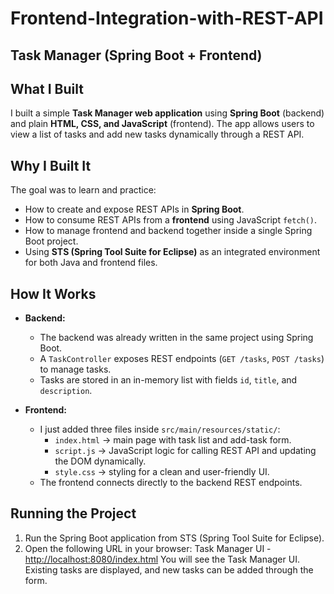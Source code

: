 # Frontend-Integration-with-REST-API 
## Task Manager (Spring Boot + Frontend)

## What I Built
I built a simple **Task Manager web application** using **Spring Boot** (backend) and plain **HTML, CSS, and JavaScript** (frontend). The app allows users to view a list of tasks and add new tasks dynamically through a REST API.

## Why I Built It
The goal was to learn and practice:
- How to create and expose REST APIs in **Spring Boot**.
- How to consume REST APIs from a **frontend** using JavaScript `fetch()`.
- How to manage frontend and backend together inside a single Spring Boot project.
- Using **STS (Spring Tool Suite for Eclipse)** as an integrated environment for both Java and frontend files.

## How It Works
- **Backend:**  
  - The backend was already written in the same project using Spring Boot.  
  - A `TaskController` exposes REST endpoints (`GET /tasks`, `POST /tasks`) to manage tasks.  
  - Tasks are stored in an in-memory list with fields `id`, `title`, and `description`.  

- **Frontend:**  
  - I just added three files inside `src/main/resources/static/`:  
    - `index.html` → main page with task list and add-task form.  
    - `script.js` → JavaScript logic for calling REST API and updating the DOM dynamically.  
    - `style.css` → styling for a clean and user-friendly UI.  
  - The frontend connects directly to the backend REST endpoints.  

## Running the Project
1. Run the Spring Boot application from STS (Spring Tool Suite for Eclipse).  
2. Open the following URL in your browser:
     Task Manager UI - [http://localhost:8080/index.html](http://localhost:8080/index.html)
You will see the Task Manager UI. Existing tasks are displayed, and new tasks can be added through the form.
